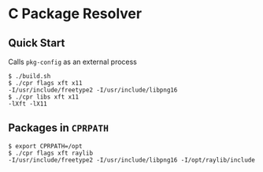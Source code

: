 # C Package Resolver

## Quick Start
Calls `pkg-config` as an external process

```console
$ ./build.sh
$ ./cpr flags xft x11
-I/usr/include/freetype2 -I/usr/include/libpng16
$ ./cpr libs xft x11
-lXft -lX11
```

## Packages in `CPRPATH`
```console
$ export CPRPATH=/opt
$ ./cpr flags xft raylib
-I/usr/include/freetype2 -I/usr/include/libpng16 -I/opt/raylib/include
```
